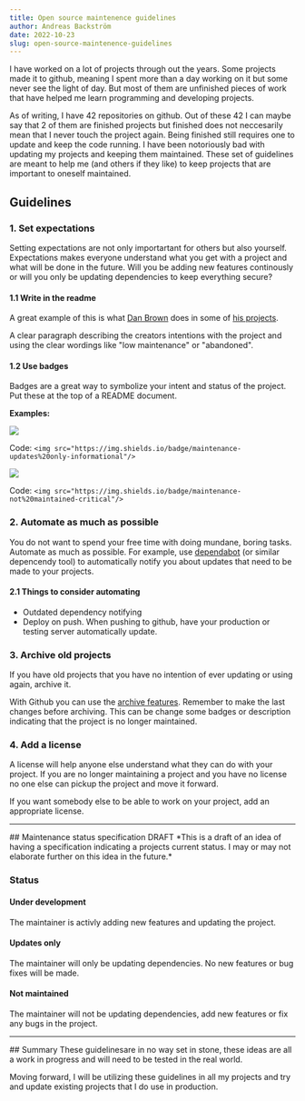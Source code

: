 ```yaml
---
title: Open source maintenence guidelines
author: Andreas Backström
date: 2022-10-23
slug: open-source-maintenence-guidelines
---
```


I have worked on a lot of projects through out the years. Some projects made it to github, meaning I spent more than a day working on it but some never see the light of day. But most of them are unfinished pieces of work that have helped me learn programming and developing projects.

As of writing, I have 42 repositories on github. Out of these 42 I can maybe say that 2 of them are finished projects but finished does not neccesarily mean that I never touch the project again. Being finished still requires one to update and keep the code running. I have been notoriously bad with updating my projects and keeping them maintained. These set of guidelines are meant to help me (and others if they like) to keep projects that are important to oneself maintained.


## Guidelines
### 1. Set expectations
Setting expectations are not only importartant for others but also yourself. Expectations makes everyone understand what you get with a project and what will be done in the future. Will you be adding new features continously or will you only be updating dependencies to keep everything secure?



#### 1.1 Write in the readme
A great example of this is what <a href="https://github.com/ssddanbrown" target="_blank">Dan Brown</a> does in some of <a href="https://github.com/ssddanbrown/rss#low-maintenance-project" target="_blank">his projects</a>.

A clear paragraph describing the creators intentions with the project and using the clear wordings like "low maintenance" or "abandoned".  

#### 1.2 Use badges
Badges are a great way to symbolize your intent and status of the project. Put these at the top of a README document.

**Examples:** 

<img src="https://img.shields.io/badge/maintenance-updates%20only-informational"/>

Code: ```<img src="https://img.shields.io/badge/maintenance-updates%20only-informational"/>```

<img src="https://img.shields.io/badge/maintenance-not%20maintained-critical"/>

Code: ```<img src="https://img.shields.io/badge/maintenance-not%20maintained-critical"/>```

### 2. Automate as much as possible
You do not want to spend your free time with doing mundane, boring tasks. Automate as much as possible.
For example, use <a href="https://github.com/dependabot" target="_blank">dependabot</a> (or similar depencendy tool) to automatically notify you about updates that need to be made to your projects.

#### 2.1 Things to consider automating
- Outdated dependency notifying
- Deploy on push. When pushing to github, have your production or testing server automatically update.

### 3. Archive old projects
If you have old projects that you have no intention of ever updating or using again, archive it.

With Github you can use the <a href="https://docs.github.com/en/repositories/archiving-a-github-repository/archiving-repositories" target="_blanl">archive features</a>. Remember to make the last changes before archiving. This can be change some badges or description indicating that the project is no longer maintained.

### 4. Add a license
A license will help anyone else understand what they can do with your project. If you are no longer maintaining a project and you have no license no one else can pickup the project and move it forward. 

If you want somebody else to be able to work on your project, add  an appropriate license.

<hr>
## Maintenance status specification DRAFT
*This is a draft of an idea of having a specification indicating a projects current status. I may or may not elaborate further on this idea in the future.*

### Status

#### Under development
The maintainer is activly adding new features and updating the project.

#### Updates only
The maintainer will only be updating dependencies. No new features or bug fixes will be made.

#### Not maintained
The maintainer will not be updating dependencies, add new features or fix any bugs in the project.
<hr>
## Summary
These guidelinesare in no way set in stone, these ideas are all a work in progress and will need to be tested in the real world.

Moving forward, I will be utilizing these guidelines in all my projects and try and update existing projects that I do use in production.